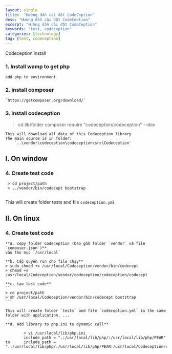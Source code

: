 ```yaml
---
layout: single
title:  "Hướng dẫn cài đặt CodeCeption"
desc: "Hướng dẫn cài đặt CodeCeption"
excerpt: "Hướng dẫn cài đặt CodeCeption"
keywords: "test, codeception"
categories: [technology]
tag: [test, codeception]
---
```


Codeception install

### 1. Install wamp to get php
	add php to environment
	
### 2. install composer
	`https://getcomposer.org/download/`
	
### 3. install codeception
 > cd lib/folder
 > composer require "codeception/codeception" --dev

	This will download all data of this Codeception library
	The main source is in folder:
		`..\vendor\codeception\codeception\src\Codeception`
 
## I. On window 
 
### 4. Create test code 
```
 > cd project/path
 > ../vendor/bin/codecept bootstrap
 
```

 This will create folder tests and file `codeception.yml`
 

## II. On linux

### 4. Create test code 
	**a. copy folder Codeception (bao gồm folder `vendor` và file `composer.json`)**
	vào thư mục `/usr/local`
	
	**b. Cấp quyền run cho file chạy**
	> sudo chmod +x /usr/local/Codeception/vendor/bin/codecept
	> chmod +x /usr/local/Codeception/vendor/codeception/codeception/codecept
	
	**c. tạo test code**
	```
	> cd project/path
	> sh /usr/local/Codeception/vendor/bin/codecept bootstrap
	```
	
	This will create folder `tests` and file `codeception.yml` in the same folder with application, ...
	
	**d. Add library to php.ini to dynamic call**
```
		> vi /usr/local/lib/php.ini
		include_path = ".:/usr/local/lib/php/:/usr/local/lib/php/PEAR"
to 		include_path = ".:/usr/local/lib/php/:/usr/local/lib/php/PEAR:/usr/local/Codeception/vendor/codeception/codeception/src/Codeception"
```
